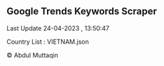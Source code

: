 

## Google Trends Keywords Scraper 
 
Last Update 24-04-2023 , 13:50:47

Country List :
VIETNAM.json



© Abdul Muttaqin 
